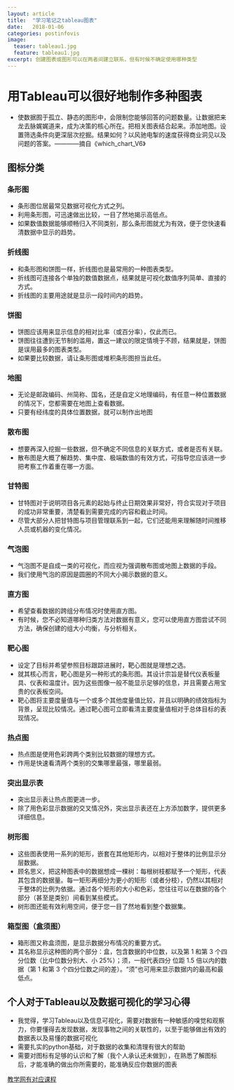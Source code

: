 ```yaml
---
layout: article
title:  "学习笔记之tableau图表"
date:   2018-01-06
categories: postinfovis
image:
  teaser: tableau1.jpg
  feature: tableau1.jpg
excerpt: 创建图表或图形可以在两者间建立联系，但有时候不确定使用哪种类型
---
```


# 用Tableau可以很好地制作多种图表 
- 使数据囿于孤立、静态的图形中，会限制您能够回答的问题数量。让数据把来龙去脉娓娓道来，成为决策的核心所在。把相关图表结合起来。添加地图。设置筛选条件向更深层次挖掘。结果如何？以风驰电掣的速度获得商业洞见以及问题的答案。————摘自《which_chart_V6》

## 图标分类

### 条形图
- 条形图位居最常见数据可视化方式之列。
- 利用条形图，可迅速做出比较，一目了然地揭示高低点。
- 如果数值数据能够顺畅归入不同类别，那么条形图就尤为有效，便于您快速看清数据中显示的趋势。

### 折线图
- 和条形图和饼图一样，折线图也是最常用的一种图表类型。
- 折线图可连接各个单独的数值数据点，结果就是可视化数值序列简单、直接的方式。
- 折线图的主要用途就是显示一段时间内的趋势。

### 饼图
- 饼图应该用来显示信息的相对比率（或百分率），仅此而已。
- 饼图往往遭到无节制的滥用，置这一建议的限定情境于不顾，结果就是，饼图是误用最多的图表类型。
- 如果要比较数据，请让条形图或堆积条形图担当此任。

### 地图
- 无论是邮政编码、州简称、国名，还是自定义地理编码，有任意一种位置数据的情况下，您都需要在地图上查看数据。
- 只要有经纬度的具体位置数据，就可以制作出地图

### 散布图
- 想要再深入挖掘一些数据，但不确定不同信息的关联方式，或者是否有关联。
- 散布图是大概了解趋势、集中度、极端数值的有效方式，可指导您应该进一步把考察工作着重在哪一方面。

### 甘特图
- 甘特图对于说明项目各元素的起始与终止日期效果非常好，符合实现对于项目的成功非常重要，清楚看到需要完成的内容和截止时间。
- 尽管大部分人把甘特图与项目管理联系到一起，它们还能用来理解随时间推移人员或机器的变化情况。

### 气泡图
- 气泡图不是自成一类的可视化，而应视为强调散布图或地图上数据的手段。
- 我们使用气泡的原因是圆圈的不同大小揭示数据的意义。 

### 直方图
- 希望查看数据的跨组分布情况时使用直方图。
- 有时候，您不必知道哪种归类方法对数据有意义，您可以使用直方图尝试不同方法，确保创建的组大小均衡，与分析相关。

### 靶心图
- 设定了目标并希望参照目标跟踪进展时，靶心图就是理想之选。
- 就其核心而言，靶心图是另一种形式的条形图。其设计宗旨是替代仪表板量具、仪表和温度计。因为这些图像一般不能显示足够的信息，并且需要占用宝贵的仪表板空间。
- 靶心图将主要度量值与一个或多个其他度量值比较，并且以明确的绩效指标为背景，呈现比较情况。通过靶心图可立即看清主要度量值相对于总体目标的表现情况。  

### 热点图
- 热点图是使用色彩跨两个类别比较数据的理想方式。
- 作用是快速看清两个类别的交集哪里最强，哪里最弱。

### 突出显示表
- 突出显示表让热点图更进一步。
- 除了用色彩显示数据的交叉情况外，突出显示表还在上方添加数字，提供更多详细信息。

### 树形图
- 这些图表使用一系列的矩形，嵌套在其他矩形内，以相对于整体的比例显示分层数据。
- 顾名思义，把这种图表中的数据想成一棵树：每根树枝都赋予一个矩形，代表其包含的数据量。每一矩形再细分为更小的矩形（或者分枝），仍然以其相对于整体的比例为依据。通过各个矩形的大小和色彩，您往往可以在数据的各个部分（甚至是类别）间看到某些模式。
- 树形图还能有效利用空间，便于您一目了然地看到整个数据集。

### 箱型图（盒须图）
- 箱形图又称盒须图，是显示数据分布情况的重要方式。
- 其名称显示这种图的两个部分：盒，包含数据的中位数，以及第 1 和第 3 个四分位数（比中位数分别大、小 25%）；须，一般代表四分
位距 1.5 倍以内的数据（第 1 和第 3 个四分位数之间的差）。“须”也可用来显示数据内的最高和最低点。

## 个人对于Tableau以及数据可视化的学习心得
- 我觉得，学习Tableau以及信息可视化，需要对数据有一种敏感的嗅觉和观察力，你要懂得去发现数据，发现事物之间的关联性的，以至于能够做出有效的数据表以及易懂的数据可视化
- 需要扎实的python基础，对于数据的收集和清理有很大的帮助
- 需要对图标有足够的认识和了解（我个人承认还未做到），在熟悉了解图标后，才能准确的做出你所需要的，能准确反应你数据的图表


[教学网有对应课程](e.nfu.edu.cn)
